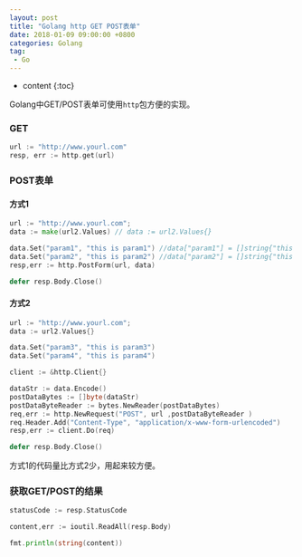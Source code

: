 ```yaml
---
layout: post
title: "Golang http GET POST表单"
date: 2018-01-09 09:00:00 +0800 
categories: Golang
tag:
 - Go
---
```

* content
{:toc}

Golang中GET/POST表单可使用`http`包方便的实现。

### GET
```go
url := "http://www.yourl.com"
resp, err := http.get(url)
```

### POST表单

<!-- more -->

#### 方式1

```go
url := "http://www.yourl.com";
data := make(url2.Values) // data := url2.Values{}

data.Set("param1", "this is param1") //data["param1"] = []string{"this is param1"}
data.Set("param2", "this is param2") //data["param2"] = []string{"this is param2"}
resp,err := http.PostForm(url, data)

defer resp.Body.Close()
```

#### 方式2

```go
url := "http://www.yourl.com";
data := url2.Values{}

data.Set("param3", "this is param3")
data.Set("param4", "this is param4")

client := &http.Client{}

dataStr := data.Encode()
postDataBytes := []byte(dataStr)
postDataByteReader := bytes.NewReader(postDataBytes)
req,err := http.NewRequest("POST", url ,postDataByteReader )
req.Header.Add("Content-Type", "application/x-www-form-urlencoded")
resp,err := client.Do(req)

defer resp.Body.Close()
```

方式1的代码量比方式2少，用起来较方便。

### 获取GET/POST的结果

```go
statusCode := resp.StatusCode

content,err := ioutil.ReadAll(resp.Body)

fmt.println(string(content))

```

